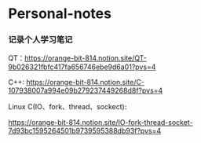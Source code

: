 # Personal-notes
### 记录个人学习笔记

QT：https://orange-bit-814.notion.site/QT-9b026321fbfc417fa656746ebe9d6a01?pvs=4

C++: https://orange-bit-814.notion.site/C-107938007a994e09b279237449268d8f?pvs=4

Linux C(IO、fork、thread、sockect): 

  https://orange-bit-814.notion.site/IO-fork-thread-socket-7d93bc1595264501b9739595388db93f?pvs=4
